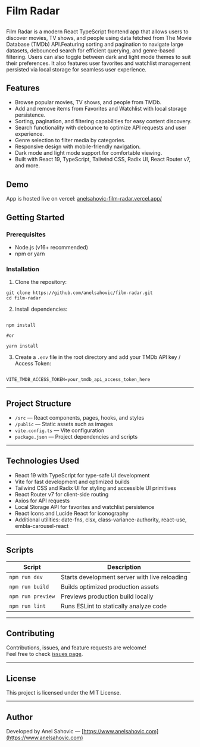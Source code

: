 # Film Radar

##

Film Radar is a modern React TypeScript frontend app that allows users to discover movies, TV shows, and people using data fetched from The Movie Database (TMDb) API.Featuring sorting and pagination to navigate large datasets, debounced search for efficient querying, and genre-based filtering. Users can also toggle between dark and light mode themes to suit their preferences. It also features user favorites and watchlist management persisted via local storage for seamless user experience.

## Features

- Browse popular movies, TV shows, and people from TMDb.
- Add and remove items from Favorites and Watchlist with local storage persistence.
- Sorting, pagination, and filtering capabilities for easy content discovery.
- Search functionality with debounce to optimize API requests and user experience.
- Genre selection to filter media by categories.
- Responsive design with mobile-friendly navigation.
- Dark mode and light mode support for comfortable viewing.
- Built with React 19, TypeScript, Tailwind CSS, Radix UI, React Router v7, and more.

## Demo

App is hosted live on vercel:
[anelsahovic-film-radar.vercel.app/](https://anelsahovic-film-radar.vercel.app/)

## Getting Started

### Prerequisites

- Node.js (v16+ recommended)
- npm or yarn

### Installation

1. Clone the repository:

```
git clone https://github.com/anelsahovic/film-radar.git
cd film-radar

```

2. Install dependencies:

```

npm install

#or

yarn install

```

3. Create a `.env` file in the root directory and add your TMDb API key / Access Token:

```

VITE_TMDB_ACCESS_TOKEN=your_tmdb_api_access_token_here

```

---

## Project Structure

- `/src` — React components, pages, hooks, and styles
- `/public` — Static assets such as images
- `vite.config.ts` — Vite configuration
- `package.json` — Project dependencies and scripts

---

## Technologies Used

- React 19 with TypeScript for type-safe UI development
- Vite for fast development and optimized builds
- Tailwind CSS and Radix UI for styling and accessible UI primitives
- React Router v7 for client-side routing
- Axios for API requests
- Local Storage API for favorites and watchlist persistence
- React Icons and Lucide React for iconography
- Additional utilities: date-fns, clsx, class-variance-authority, react-use, embla-carousel-react

---

## Scripts

| Script            | Description                                   |
| ----------------- | --------------------------------------------- |
| `npm run dev`     | Starts development server with live reloading |
| `npm run build`   | Builds optimized production assets            |
| `npm run preview` | Previews production build locally             |
| `npm run lint`    | Runs ESLint to statically analyze code        |

---

## Contributing

Contributions, issues, and feature requests are welcome!  
Feel free to check [issues page](https://github.com/anelsahovic/film-radar/issues).

---

## License

This project is licensed under the MIT License.

---

## Author

Developed by Anel Sahovic — [https://www.anelsahovic.com](https://www.anelsahovic.com)
